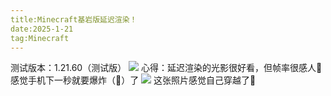 ```yaml
---
title:Minecraft基岩版延迟渲染！
date:2025-1-21
tag:Minecraft
---
```

测试版本：1.21.60（测试版）
<img src="http://r.photo.store.qq.com/psc?/V52QaM1t3cdkLX01oy3M3MJt8R1oBIF7/TmEUgtj9EK6.7V8ajmQrEOUSDPUP1htyW9T4D5hjNPPtnwedv5tZHKp59eDinR*5Rq4E0JAkTSiRsH.8ZKuLF9yCVJCTZdkaNxuJNJgAkAo!/r">
心得：延迟渲染的光影很好看，但帧率很感人🤯
感觉手机下一秒就要爆炸（🐔）了
<img src="http://r.photo.store.qq.com/psc?/V52QaM1t3cdkLX01oy3M3MJt8R1oBIF7/TmEUgtj9EK6.7V8ajmQrEOUSDPUP1htyW9T4D5hjNPNR7FNM.p78X6.CqPvt6e9vot.ph5ZKWfpIBSTCmcnqA.fyDLpXevUZFUvEq3UExvY!/r">
这张照片感觉自己穿越了👊


